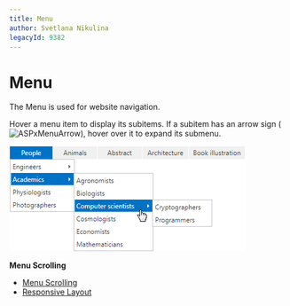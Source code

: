 ```yaml
---
title: Menu
author: Svetlana Nikulina
legacyId: 9382
---
```

# Menu
The Menu is used for website navigation.

Hover a menu item to display its subitems. If a subitem has an arrow sign (![ASPxMenuArrow](../images/img13320.png)), hover over it to expand its submenu.

![ASPxMenu](../images/img13319.png)

**Menu Scrolling**
* [Menu Scrolling](menu/menu-scrolling.md)
* [Responsive Layout](menu/responsive-layout.md)
